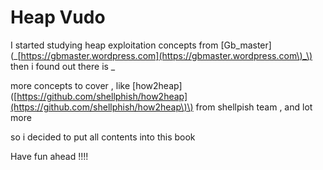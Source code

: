 # Heap Vudo

I started studying heap exploitation concepts from  \[Gb_master\] \(_[https://gbmaster.wordpress.com](https://gbmaster.wordpress.com\)_\) then i found out there is _

more concepts to cover , like \[how2heap\]\([https://github.com/shellphish/how2heap](https://github.com/shellphish/how2heap\)\) from shellpish team , and lot more

so i decided to put  all contents into this book

Have fun ahead !!!!



